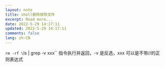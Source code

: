 ```yaml
---
layout: note
title: shell删除排除文件
excerpt: Read more...
date: 2022-5-29 14:17:11
updated: 2022-5-29 14:17:11
comments: false
lang: zh-CN
---
```


`rm -rf \`ls | grep -v xxx\``
指令执行并返回，-v 是反选，xxx 可以是不带//的正则表达式
  